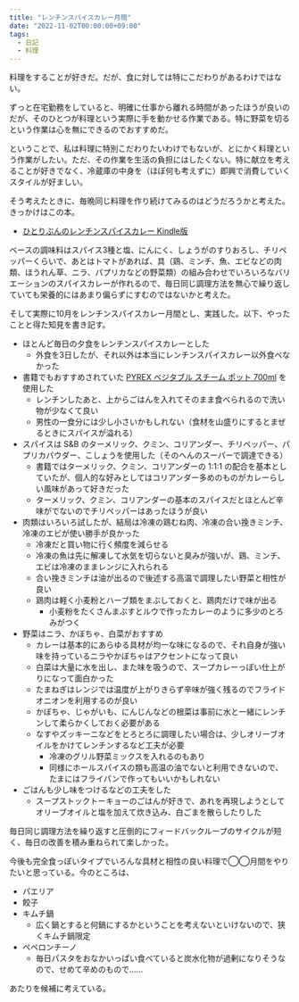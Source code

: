 ```yaml
---
title: "レンチンスパイスカレー月間"
date: "2022-11-02T00:00:00+09:00"
tags:
  - 日記
  - 料理
---
```


料理をすることが好きだ。だが、食に対しては特にこだわりがあるわけではない。

ずっと在宅勤務をしていると、明確に仕事から離れる時間があったほうが良いのだが、そのひとつが料理という実際に手を動かせる作業である。特に野菜を切るという作業は心を無にできるのでおすすめだ。

ということで、私は料理に特別こだわりたいわけでもないが、とにかく料理という作業がしたい。ただ、その作業を生活の負担にはしたくない。特に献立を考えることが好きでなく、冷蔵庫の中身を（ほぼ何も考えずに）即興で消費していくスタイルが好ましい。

そう考えたときに、毎晩同じ料理を作り続けてみるのはどうだろうかと考えた。きっかけはこの本。

- [ひとりぶんのレンチンスパイスカレー Kindle版](https://amzn.to/3NpIxhM)

ベースの調味料はスパイス3種と塩、にんにく、しょうがのすりおろし、チリペッパーくらいで、あとはトマトがあれば、具（鶏、ミンチ、魚、エビなどの肉類、ほうれん草、ニラ、パプリカなどの野菜類）の組み合わせでいろいろなバリエーションのスパイスカレーが作れるので、毎日同じ調理方法を無心で繰り返していても栄養的にはあまり偏らずにすむのではないかと考えた。

そして実際に10月をレンチンスパイスカレー月間とし、実践した。以下、やったことと得た知見を書き記す。

- ほとんど毎日の夕食をレンチンスパイスカレーとした
  - 外食を3日したが、それ以外は本当にレンチンスパイスカレー以外食べなかった
- 書籍でもおすすめされていた [PYREX ベジタブル スチーム ポット 700ml](https://amzn.to/3SXakao) を使用した
  - レンチンしたあと、上からごはんを入れてそのまま食べられるので洗い物が少なくて良い
  - 男性の一食分には少し小さいかもしれない（食材を山盛りにするとまぜるときにスパイスが溢れる）
- スパイスは S&B のターメリック、クミン、コリアンダー、チリペッパー、パプリカパウダー、こしょうを使用した（そのへんのスーパーで調達できる）
  - 書籍ではターメリック、クミン、コリアンダーの 1:1:1 の配合を基本としていたが、個人的な好みとしてはコリアンダー多めのものがカレーらしい風味があって好きだった
  - ターメリック、クミン、コリアンダーの基本のスパイスだとほとんど辛味がでないのでチリペッパーはあったほうが良い
- 肉類はいろいろ試したが、結局は冷凍の鶏むね肉、冷凍の合い挽きミンチ、冷凍のエビが使い勝手が良かった
  - 冷凍だと買い物に行く頻度を減らせる
  - 冷凍の魚は先に解凍して水気を切らないと臭みが強いが、鶏、ミンチ、エビは冷凍のままレンジに入れられる
  - 合い挽きミンチは油が出るので後述する高温で調理したい野菜と相性が良い
  - 鶏肉は軽く小麦粉とハーブ類をまぶしておくと、鶏肉だけで味が出る
    - 小麦粉をたくさんまぶすとルウで作ったカレーのように多少のとろみがつく
- 野菜はニラ、かぼちゃ、白菜がおすすめ
  - カレーは基本的にあらゆる具材が均一な味になるので、それ自身が強い味を持っているニラやかぼちゃはアクセントになって良い
  - 白菜は大量に水を出し、また味を吸うので、スープカレーっぽい仕上がりになって面白かった
  - たまねぎはレンジでは温度が上がりきらず辛味が強く残るのでフライドオニオンを利用するのが良い
  - かぼちゃ、じゃがいも、にんじんなどの根菜は事前に水と一緒にレンチンして柔らかくしておく必要がある
  - なすやズッキーニなどをとろとろに調理したい場合は、少しオリーブオイルをかけてレンチンするなど工夫が必要
    - 冷凍のグリル野菜ミックスを入れるのもあり
    - 同様にホールスパイスの類も高温の油でないと利用できないので、たまにはフライパンで作ってもいいかもしれない
- ごはんも少し味をつけるなどの工夫をした
  - スープストックトーキョーのごはんが好きで、あれを再現しようとしてオリーブオイルと塩を加えて炊き込み、白ごまを散らしたりした

毎日同じ調理方法を繰り返すと圧倒的にフィードバックループのサイクルが短く、毎日の改善を積み重ねられて楽しかった。

今後も完全食っぽいタイプでいろんな具材と相性の良い料理で◯◯月間をやりたいと思っている。今のところは、

- パエリア
- 餃子
- キムチ鍋
  - 広く鍋とすると何鍋にするかということを考えないといけないので、狭くキムチ鍋限定
- ペペロンチーノ
  - 毎日パスタをおなかいっぱい食べていると炭水化物が過剰になりそうなので、せめて辛めのもので……

あたりを候補に考えている。

